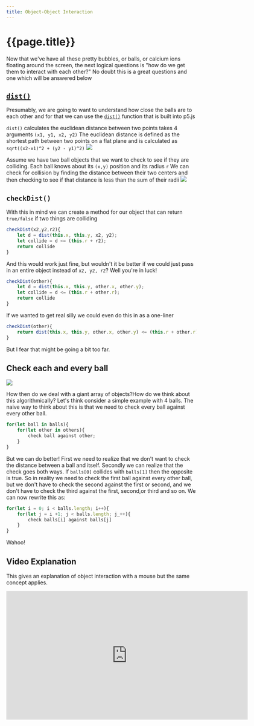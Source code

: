 ```yaml
---
title: Object-Object Interaction
---
```


# {{page.title}}

Now that we've have all these pretty bubbles, or balls, or calcium ions floating around the screen, the next logical questions is "how do we get them to interact with each other?" No doubt this is a great questions and one which will be answered below

## [`dist()`](https://p5js.org/reference/#/p5/dist)

Presumably, we are going to want to understand how close the balls are to each other and for that we can use the [`dist()`](https://p5js.org/reference/#/p5/dist) function that is built into p5.js 

`dist()` calculates the euclidean distance between two points takes 4 arguments `(x1, y1, x2, y2)` The euclidean distance is defined as the shortest path between two points on a flat plane and is calculated as `sqrt((x2-x1)^2 + (y2 - y1)^2)`
![](http://rosalind.info/media/Euclidean_distance.png)

Assume we have two ball objects that we want to check to see if they are colliding. Each ball knows about its `(x,y)` position and its radius `r` We can check for collision by finding the distance between their two centers and then checking to see if that distance is less than the sum of their radii
![]({{site.baseurl}}/img/spheres-colliding-01.png)

## `checkDist()`

With this in mind we can create a method for our object that can return `true/false` if two things are colliding

``` javascript
checkDist(x2,y2,r2){
    let d = dist(this.x, this.y, x2, y2);
    let collide = d <= (this.r + r2);
    return collide
}
```

And this would work just fine, but wouldn't it be better if we could just pass in an entire object instead of `x2, y2, r2`? Well you're in luck!

``` javascript
checkDist(other){
    let d = dist(this.x, this.y, other.x, other.y);
    let collide = d <= (this.r + other.r);
    return collide
}
```
If we wanted to get real silly we could even do this in as a one-liner

```javascript
checkDist(other){
    return dist(this.x, this.y, other.x, other.y) <= (this.r + other.r);
}
```
But I fear that might be going a bit too far. 

## Check each and every ball

![]({{site.baseurl}}/img/spheres-colliding-02.png)

How then do we deal with a giant array of objects?How do we think about this algorithmically? Let's think consider a simple example with 4 balls. The naive way to think about this is that we need to check every ball against every other ball.

```javascript
for(let ball in balls){
    for(let other in others){
        check ball against other;
    }
}
```
But we can do better! First we need to realize that we don't want to check the distance between a ball and itself. Secondly we can realize that the check goes both ways. If `balls[0]` collides with `balls[1]` then the opposite is true. So in reality we need to check the first ball against every other ball, but we don't have to check the second against the first or second, and we don't have to check the third against the first, second,or third and so on. We can now rewrite this as:

```javascript
for(let i = 0; i < balls.length; i++){
    for(let j = i +1; j < balls.length; j_++){
        check balls[i] against balls[j]
    }
}
```
Wahoo!

## Video Explanation

This gives an explanation of object interaction with a mouse but the same concept applies.

<iframe width="640" height="340" src="https://www.youtube.com/embed/TaN5At5RWH8" frameborder="0" allow="accelerometer; autoplay; encrypted-media; gyroscope; picture-in-picture" allowfullscreen></iframe>
